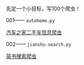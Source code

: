 先定一个小目标，写100个爬虫！

001—— `autohome.py` 

[汽车之家二手车信息爬虫](http://www.stopfollow.com/article/8/)

002—— `jianshu-search.py`

[简书搜索爬虫](http://www.stopfollow.com/article/9/)



